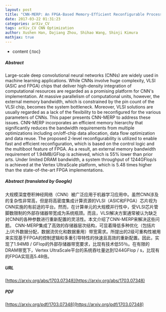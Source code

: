 ```yaml
---
layout: post
title: "CNN-MERP: An FPGA-Based Memory-Efficient Reconfigurable Processor for Forward and Backward Propagation of Convolutional Neural Networks"
date: 2017-03-22 01:31:23
categories: arXiv_CV
tags: arXiv_CV CNN Optimization
author: Xushen Han, Dajiang Zhou, Shihao Wang, Shinji Kimura
mathjax: true
---
```


* content
{:toc}

##### Abstract
Large-scale deep convolutional neural networks (CNNs) are widely used in machine learning applications. While CNNs involve huge complexity, VLSI (ASIC and FPGA) chips that deliver high-density integration of computational resources are regarded as a promising platform for CNN's implementation. At massive parallelism of computational units, however, the external memory bandwidth, which is constrained by the pin count of the VLSI chip, becomes the system bottleneck. Moreover, VLSI solutions are usually regarded as a lack of the flexibility to be reconfigured for the various parameters of CNNs. This paper presents CNN-MERP to address these issues. CNN-MERP incorporates an efficient memory hierarchy that significantly reduces the bandwidth requirements from multiple optimizations including on/off-chip data allocation, data flow optimization and data reuse. The proposed 2-level reconfigurability is utilized to enable fast and efficient reconfiguration, which is based on the control logic and the multiboot feature of FPGA. As a result, an external memory bandwidth requirement of 1.94MB/GFlop is achieved, which is 55% lower than prior arts. Under limited DRAM bandwidth, a system throughput of 1244GFlop/s is achieved at the Vertex UltraScale platform, which is 5.48 times higher than the state-of-the-art FPGA implementations.

##### Abstract (translated by Google)
大规模深度卷积神经网络（CNN）被广泛应用于机器学习应用中。虽然CNN涉及的复杂性非常高，但是将高密度集成计算资源的VLSI（ASIC和FPGA）芯片视为CNN实施的有前途的平台。然而，在计算单元的大规模并行性中，受VLSI芯片管脚数限制的外部存储器带宽成为系统瓶颈。而且，VLSI解决方案通常被认为缺乏对CNN的各种参数进行重新配置的灵活性。本文介绍了CNN-MERP来解决这些问题。 CNN-MERP集成了高效的存储器层次结构，可显着降低多种优化（包括片上/片外数据分配，数据流优化和数据重用）带宽需求。所提出的2级可重构性被用来实现基于FPGA的控制逻辑和多重引导特性的快速且高效的重新配置。因此，实现了1.94MB / GFlop的外部存储器带宽要求，比现有技术低55％。在有限的DRAM带宽下，Vertex UltraScale平台的系统吞吐量达到1244GFlop / s，比现有的FPGA实现高5.48倍。

##### URL
[https://arxiv.org/abs/1703.07348](https://arxiv.org/abs/1703.07348)

##### PDF
[https://arxiv.org/pdf/1703.07348](https://arxiv.org/pdf/1703.07348)

